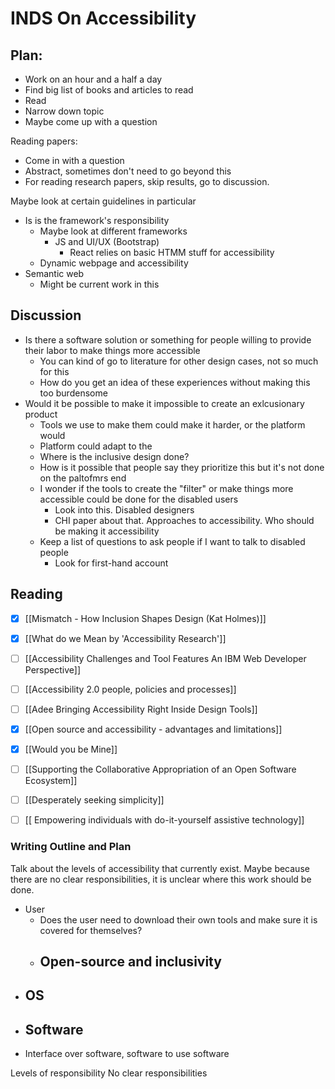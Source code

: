 # INDS On Accessibility

## Plan:
- Work on an hour and a half a day
- Find big list of books and articles to read 
- Read
- Narrow down topic
- Maybe come up with a question

Reading papers:
- Come in with a question
- Abstract, sometimes don't need to go beyond this
- For reading research papers, skip results, go to discussion. 

Maybe look at certain guidelines in particular
- Is is the framework's responsibility 
	- Maybe look at different frameworks
		- JS and UI/UX (Bootstrap)
			- React relies on basic HTMM stuff for accessibility
	- Dynamic webpage and accessibility
- Semantic web
	- Might be current work in this

## Discussion
- Is there a software solution or something for people willing to provide their labor to make things more accessible 
	- You can kind of go to literature for other design cases, not so much for this
	- How do you get an idea of these experiences without making this too burdensome
- Would it be possible to make it impossible to create an exlcusionary product 
	- Tools we use to make them could make it harder, or the platform would 
	- Platform could adapt to the 
	- Where is the inclusive design done? 
	- How is it possible that people say they prioritize this but it's not done on the paltofmrs end
	- I wonder if the tools to create the "filter" or make things more accessible could be done for the disabled users 
		- Look into this. Disabled designers
		- CHI paper about that. Approaches to accessibility. Who should be making it accessibility   
	- Keep a list of questions to ask people if I want to talk to disabled people 
		- Look for first-hand account

## Reading
- [x] [[Mismatch - How Inclusion Shapes Design (Kat Holmes)]]
- [x] [[What do we Mean by 'Accessibility Research']]
- [ ] [[Accessibility Challenges and Tool Features An IBM Web Developer Perspective]]
- [ ] [[Accessibility 2.0 people, policies and processes]]
- [ ] [[Adee Bringing Accessibility Right Inside Design Tools]]
- [x] [[Open source and accessibility - advantages and limitations]]
- [x] [[Would you be Mine]]
- [ ] [[Supporting the Collaborative Appropriation of an Open Software Ecosystem]]
- [ ] [[Desperately seeking simplicity]]
- [ ] [[ Empowering individuals with do-it-yourself assistive technology]]





### Writing Outline and Plan
Talk about the levels of accessibility that currently exist. Maybe because there are no clear responsibilities, it is unclear where this work should be done.

- User
	- Does the user need to download their own tools and make sure it is covered for themselves?
	- Open-source and inclusivity 
		- 
- OS
	- 
- Software
	- 
- Interface over software, software to use software

Levels of responsibility
No clear responsibilities

